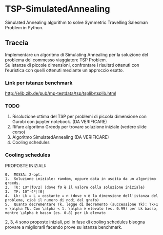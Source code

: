 # TSP-SimulatedAnnealing
Simulated Annealing algorithm to solve Symmetric Travelling Salesman Problem in Python.
## Traccia
Implementare un algoritmo di Simulating Annealing per la soluzione del problema del commesso viaggiatore TSP Problem.   
Su istanze di piccole dimensioni, confrontare i risultati ottenuti con l’euristica con quelli ottenuti mediante un 
approccio esatto.

### Link per istanze benchmark
http://elib.zib.de/pub/mp-testdata/tsp/tsplib/tsplib.html

### TODO
1. Risoluzione ottima del TSP per problemi di piccola dimensione con Gurobi con jupyter notebook. (DA VERIFICARE)
2. Rifare algoritmo Greedy per trovare soluzione iniziale (vedere slide corso)
3. Algoritmo SimulatedAnnealing (DA VERIFICARE)
4. Cooling schedules

### Cooling schedules
PROPOSTE INIZIALI:

	0.  MOSSA: 2-opt.
	1.  Soluzione iniziale: random, oppure data in uscita da un algoritmo greedy.
	2.  T0: 10*|f0/2| (dove f0 è il valore della soluzione iniziale)
	3.  TF: 10^-4*|f0|
	4.  Lk: Lk = L = costante = n (dove n è la dimensione dell'istanza del problema, cioè il numero di nodi del grafo)
	5.  Quanto decrementare Tk, legge di decremento (successione Tk): Tk+1 = \alpha Tk. Con \alpha < 1. \alpha è elevato (es. 0.99) per Lk basso, mentre \alpha è basso (es. 0.8) per Lk elevato
2, 3, 4 sono proposte iniziali, poi in fase di cooling schedules bisogna provare a migliorarli facendo prove su istanze benchmark.
